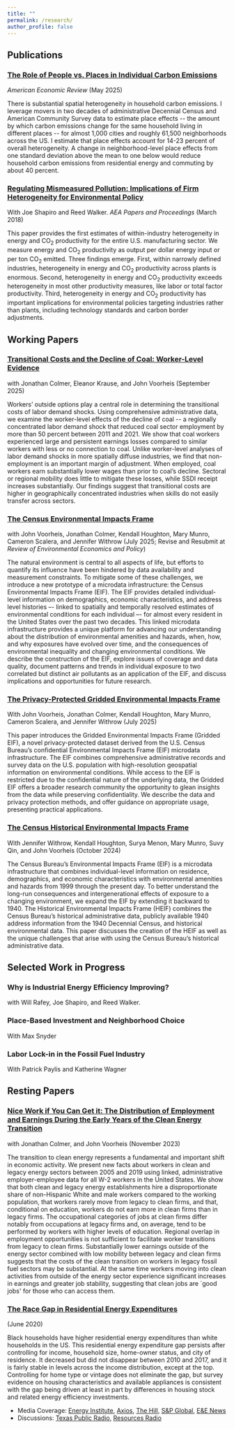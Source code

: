 ```yaml
---
title: ""
permalink: /research/
author_profile: false
---
```


## Publications

### [The Role of People vs. Places in Individual Carbon Emissions](/files/Lyubich_UCBerkeley_JMP.pdf) 
*American Economic Review* (May 2025)

There is substantial spatial heterogeneity in household carbon emissions. I leverage movers in two decades of administrative Decennial Census and American Community Survey data to estimate place effects -- the amount by which carbon emissions change for the same household living in different places -- for almost 1,000 cities and roughly 61,500 neighborhoods across the US. I estimate that place effects account for 14-23 percent of overall heterogeneity. 
A change in neighborhood-level place effects from one standard deviation above the mean to one below would reduce household carbon emissions from residential energy and commuting by about 40 percent.


### [Regulating Mismeasured Pollution: Implications of Firm Heterogeneity for Environmental Policy](/files/RegulatingMismeasuredPollution.pdf)
With Joe Shapiro and Reed Walker. *AEA Papers and Proceedings* (March 2018)

This paper provides the first estimates of within-industry heterogeneity in energy and CO<sub>2</sub> productivity for the entire U.S. manufacturing sector. We measure energy and CO<sub>2</sub> productivity as output per dollar energy input or per ton CO<sub>2</sub> emitted. Three findings emerge. First, within narrowly defined industries, heterogeneity in energy and CO<sub>2</sub> productivity across plants is enormous. Second, heterogeneity in energy and CO<sub>2</sub> productivity exceeds heterogeneity in most other productivity measures, like labor or total factor productivity. Third, heterogeneity in energy and CO<sub>2</sub> productivity has important implications for environmental policies targeting industries rather than plants, including technology standards and carbon border adjustments.

## Working Papers

### [Transitional Costs and the Decline of Coal: Worker-Level Evidence](/files/coal_transition.pdf)
with Jonathan Colmer, Eleanor Krause, and John Voorheis (September 2025)

Workers’ outside options play a central role in determining the transitional costs of labor demand shocks. Using comprehensive administrative data, we examine the worker-level effects of the decline of coal -- a regionally concentrated labor demand
shock that reduced coal sector employment by more than 50 percent between 2011 and 2021. We show that coal workers experienced large and persistent earnings losses compared to similar workers with less or no connection to coal. Unlike worker-level
analyses of labor demand shocks in more spatially diffuse industries, we find that non-employment is an important margin of adjustment. When employed, coal workers earn substantially lower wages than prior to coal’s decline. Sectoral or regional
mobility does little to mitigate these losses, while SSDI receipt increases substantially. Our findings suggest that transitional costs are higher in geographically concentrated industries when skills do not easily transfer across sectors.

### [The Census Environmental Impacts Frame](/files/EIF.pdf)
with John Voorheis, Jonathan Colmer, Kendall Houghton, Mary Munro, Cameron Scalera, and Jennifer Withrow (July 2025; Revise and Resubmit at *Review of Environmental Economics and Policy*)

The natural environment is central to all aspects of life, but efforts to quantify its influence have been hindered by data availability and measurement constraints. To mitigate some of these challenges, we introduce a new prototype of a microdata infrastructure: the Census Environmental Impacts Frame (EIF). The EIF provides detailed individual-level information on demographics, economic characteristics, and address level histories –- linked to spatially and temporally resolved estimates of environmental conditions for each individual –- for almost every resident in the United States over the past two decades. This linked microdata infrastructure provides a unique platform for advancing our understanding about the distribution of environmental amenities and hazards, when, how, and why exposures have evolved over time, and the consequences of environmental inequality and changing environmental conditions. We describe the construction of the EIF, explore issues of coverage and data quality, document patterns and trends in individual exposure to two correlated but distinct air pollutants as an application of the EIF, and discuss implications and opportunities for future research.


### [The Privacy-Protected Gridded Environmental Impacts Frame](/files/Gridded_EIF.pdf)
With John Voorheis, Jonathan Colmer, Kendall Houghton, Mary Munro, Cameron Scalera, and Jennifer Withrow (July 2025)

This paper introduces the Gridded Environmental Impacts Frame (Gridded EIF), a novel privacy-protected dataset derived from the U.S. Census Bureau’s confidential Environmental Impacts Frame (EIF) microdata infrastructure. The EIF combines comprehensive administrative records and survey data on the U.S. population with high-resolution geospatial information on environmental conditions. While access to the EIF is restricted due to the confidential nature of the underlying data, the Gridded EIF offers a broader research community the opportunity to glean insights from the data while preserving confidentiality. We describe the data and privacy protection methods, and offer guidance on appropriate usage, presenting practical applications.

### [The Census Historical Environmental Impacts Frame](/files/historical_eif.pdf)
With Jennifer Withrow, Kendall Houghton, Surya Menon, Mary Munro, Suvy Qin, and John Voorheis (October 2024)

The Census Bureau’s Environmental Impacts Frame (EIF) is a microdata infrastructure that combines individual-level information on residence, demographics, and economic characteristics with environmental amenities and hazards from 1999 through the present day. To better understand the long-run consequences and intergenerational effects of exposure to a changing environment, we expand the EIF by extending it backward to 1940. The Historical Environmental Impacts Frame (HEIF) combines the Census Bureau’s historical administrative data, publicly available 1940 address information from the 1940 Decennial Census, and historical environmental data. This paper discusses the creation of the HEIF as well as the unique challenges that arise with using the Census Bureau’s historical administrative data. 


## Selected Work in Progress

### Why is Industrial Energy Efficiency Improving?
with Will Rafey, Joe Shapiro, and Reed Walker.

### Place-Based Investment and Neighborhood Choice
With Max Snyder

### Labor Lock-in in the Fossil Fuel Industry
With Patrick Paylis and Katherine Wagner

## Resting Papers 

### [Nice Work if You Can Get it: The Distribution of Employment and Earnings During the Early Years of the Clean Energy Transition](/files/clean_transition.pdf)
with Jonathan Colmer, and John Voorheis (November 2023)

The transition to clean energy represents a fundamental and important shift in economic activity. We present new facts about workers in clean and legacy energy sectors between 2005 and 2019 using linked, administrative employer-employee data for all W-2 workers in the United States. We show that both clean and legacy energy establishments hire a disproportionate share of non-Hispanic White and male workers compared to the working population, that workers rarely move from legacy to clean firms, and that, conditional on education, workers do not earn more in clean firms than in legacy firms. The occupational categories of jobs at clean firms differ notably from occupations at legacy firms and, on average, tend to be performed by workers with higher levels of education. Regional overlap in employment opportunities is not sufficient to facilitate worker transitions from legacy to clean firms. Substantially lower earnings outside of the energy sector combined with low mobility between legacy and clean firms suggests that the costs of the clean transition on workers in legacy fossil fuel sectors may be substantial. At the same time workers moving into clean activities from outside of the energy sector experience significant increases in earnings and greater job stability, suggesting that clean jobs are `good jobs' for those who can access them.

### [The Race Gap in Residential Energy Expenditures](/files/race_energyGap.pdf)
(June 2020)

Black households have higher residential energy expenditures than white households in the US. This residential energy expenditure gap persists after controlling for income, household size, home-owner status, and city of residence. It decreased but did not disappear between 2010 and 2017, and it is fairly stable in levels across the income distribution, except at the top. Controlling for home type or vintage does not eliminate the gap, but survey evidence on housing characteristics and available appliances is consistent with the gap being driven at least in part by differences in housing stock and related energy efficiency investments.

- Media Coverage: [Energy Institute](https://energyathaas.wordpress.com/2020/06/22/consuming-energy-while-black/), [Axios](https://www.axios.com/persistent-racial-disparities-energy-expenses-fde229f4-f8a0-4542-a594-8705e8d4dfbc.html), [The Hill](https://thehill.com/policy/energy-environment/504138-black-households-pay-more-for-energy-than-white-households-analysis), [S&P Global](https://www.spglobal.com/marketintelligence/en/news-insights/latest-news-headlines/in-america-black-families-pay-more-for-energy-than-white-families-study-59180525), [E&E News](https://www.eenews.net/energywire/2020/06/25/stories/1063448841)
- Discussions: [Texas Public Radio](https://www.tpr.org/post/new-research-shows-black-households-pay-more-home-energy-whites), [Resources Radio](https://www.resourcesmag.org/resources-radio/equity-and-electricity-race-gap-household-energy-use-eva-lyubich/)



